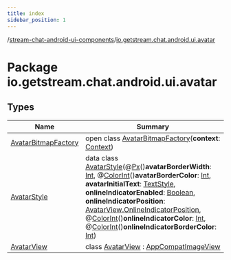 ```yaml
---
title: index
sidebar_position: 1
---
```

/[stream-chat-android-ui-components](../index.md)/[io.getstream.chat.android.ui.avatar](index.md)  
  
  
  
# Package io.getstream.chat.android.ui.avatar  
  
  
## Types  
  
|  Name |  Summary | 
|---|---|
| <a name="io.getstream.chat.android.ui.avatar/AvatarBitmapFactory///PointingToDeclaration/"></a>[AvatarBitmapFactory](AvatarBitmapFactory/index.md)| <a name="io.getstream.chat.android.ui.avatar/AvatarBitmapFactory///PointingToDeclaration/"></a>open class [AvatarBitmapFactory](AvatarBitmapFactory/index.md)(**context**: [Context](https://developer.android.com/reference/kotlin/android/content/Context.html))|
| <a name="io.getstream.chat.android.ui.avatar/AvatarStyle///PointingToDeclaration/"></a>[AvatarStyle](AvatarStyle/index.md)| <a name="io.getstream.chat.android.ui.avatar/AvatarStyle///PointingToDeclaration/"></a>data class [AvatarStyle](AvatarStyle/index.md)(@[Px](https://developer.android.com/reference/kotlin/androidx/annotation/Px.html)()**avatarBorderWidth**: [Int](https://kotlinlang.org/api/latest/jvm/stdlib/kotlin/-int/index.html), @[ColorInt](https://developer.android.com/reference/kotlin/androidx/annotation/ColorInt.html)()**avatarBorderColor**: [Int](https://kotlinlang.org/api/latest/jvm/stdlib/kotlin/-int/index.html), **avatarInitialText**: [TextStyle](../io.getstream.chat.android.ui.common.style/TextStyle/index.md), **onlineIndicatorEnabled**: [Boolean](https://kotlinlang.org/api/latest/jvm/stdlib/kotlin/-boolean/index.html), **onlineIndicatorPosition**: [AvatarView.OnlineIndicatorPosition](AvatarView/OnlineIndicatorPosition/index.md), @[ColorInt](https://developer.android.com/reference/kotlin/androidx/annotation/ColorInt.html)()**onlineIndicatorColor**: [Int](https://kotlinlang.org/api/latest/jvm/stdlib/kotlin/-int/index.html), @[ColorInt](https://developer.android.com/reference/kotlin/androidx/annotation/ColorInt.html)()**onlineIndicatorBorderColor**: [Int](https://kotlinlang.org/api/latest/jvm/stdlib/kotlin/-int/index.html))|
| <a name="io.getstream.chat.android.ui.avatar/AvatarView///PointingToDeclaration/"></a>[AvatarView](AvatarView/index.md)| <a name="io.getstream.chat.android.ui.avatar/AvatarView///PointingToDeclaration/"></a>class [AvatarView](AvatarView/index.md) : [AppCompatImageView](https://developer.android.com/reference/kotlin/androidx/appcompat/widget/AppCompatImageView.html)|

